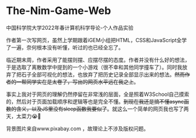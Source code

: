 # The-Nim-Game-Web

中国科学院大学2022年春计算机科学导论-个人作品实验

作者第一次写网页，虽然上学期跟着iGEM小组把HTML，CSS和JavaScript全学了一遍，奈何根本没有听懂，听过的也已经全忘了。

临近期末周，作者采用了能摆则摆、应摆尽摆的态度。作者并没有什么好的想法，于是选取了离散数学中提到的一个小游戏（很不幸和其他同学撞车了）。同时我放弃了把石子全部可视化的想法，也放弃了把历史记录全部显示出来的想法。~~然而作者的一帮同学实在是太卷了，写出的网页水平远在我之上~~。

事实上我对于网页的理解仍然停留在非常浅的层面，全是照着W3School自己摸索的，然后对于页面加载顺序和逻辑等也是完全不懂。~~到现在我还是搞不懂async函数的含义，以及JS里没有sleep函数我要似了~~。就这么一个简单的网页我也写了两天，太菜力:sob::fist_oncoming:

背景图片来自www.pixabay.com ，故理论上不涉及版权问题。
